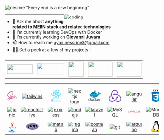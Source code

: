 <a >
    <img src="https://readme-typing-svg.herokuapp.com/?font=Caveat&size=36&color=48CDDC&center=true&vCenter=true&lines=Hi+👋%2C+I%27m+Nesrine+Ayari;💻+I%27m+a+Full+stack+developer;" alt="nesrine" /></a>
    <a >"Every end is a new beginning"</a>

<p/>

<img align="right" alt="coding" width="310" src="https://www.shecodes.io/assets/stickers/Coding%20Cat-33a4c846a433857177d26ef9f045782650a52602b8e1bfc1a58058625cf90029.gif">


<hr widht="100%">


 - 💬 Ask me about **anything related to MERN stack and related technologies**
 -  🌱 I'm currently learning DevOps with Docker
 - 🔭 I’m currently working on <strong style="color:red;">[Giovanni Juvara](https://luxury-and-cosy.com/)</strong>
 - 📫 How to reach me ayari.nessrine3@gmail.com
 - 👨‍💻 Get a peek at a few of my projects :
<table style="width:100%" align="left">
  <tr>
    <td colspan="10" align="left"> <a href="https://global-reno.com/" onclick="window.open(this.href, '_blank'); return false;">
        <img src="https://global-reno.com/assets/reno-global-logo.png" width="83" height="32"/>
          </a></td>  <td colspan="10" align="left"> <a href="http://www.graphiccentertn.com/" onclick="window.open(this.href, '_blank'); return false;">
           <img src="https://gregarious-croissant-0955d8.netlify.app/assets/img/322375471_700083181719041_8413488649932158795_n.png" width="90"  height="40"/>
          </a></td>
    <td colspan="10" align="left"><a href="https://luxury-and-cosy.fr/" onclick="window.open(this.href, '_blank'); return false;">
        <img src="https://luxury-and-cosy.fr/assets/Logo.png" width="50" height="50"/>
    </a></td>
     
<td colspan="10" align="left"> <a href="https://luxury-and-cosy.com/" onclick="window.open(this.href, '_blank'); return false;">
           <img src="https://luxury-and-cosy.com/assets/images/logofooter.png" width="80" height="50"/>
          </a></td>


<td colspan="10" align="left"><a href="https://agexis.com/" onclick="window.open(this.href, '_blank'); return false;">
        <img src="https://agexis.com/assets/icons/logo-agex.webp" width="80" height="50"/>
    </a>   </td>
   
  </tr></table>




<hr width="100%">



<table style="width:100%" align="center">

  <tr>
   
  <td align="center" >
   <a href="https://sass-lang.com" target="_blank" rel="noreferrer" title="sass">
        <img src="https://raw.githubusercontent.com/devicons/devicon/master/icons/sass/sass-original.svg" alt="sass" width="40" height="40"/>
      </a>
    </td>
    <td align="center">
      <a href="https://tailwindcss.com/" target="_blank" rel="noreferrer" title="Tailwind">
        <img src="https://www.vectorlogo.zone/logos/tailwindcss/tailwindcss-icon.svg" alt="tailwind" width="40" height="40"/>
      </a>
    </td>
    <td align="center" >
    
<img src="https://raw.githubusercontent.com/devicons/devicon/master/icons/react/react-original-wordmark.svg "  title="React" alt="react" width="40" height="40"/>
      
 </td>
  
 <td align="center">
      <img src="https://cdn.jsdelivr.net/gh/devicons/devicon/icons/nextjs/nextjs-original.svg" height="40" alt="nextjs logo"  title="Nextjs"/>
    </td>
     <td align="center" >  <a href="https://www.docker.com/" target="_blank"  title="Docker" rel="noreferrer"> <img src="https://raw.githubusercontent.com/devicons/devicon/master/icons/docker/docker-original-wordmark.svg" alt="docker" width="40" height="40"/> </a>
     </td>
    <td align="center" >
      <a href="https://redux.js.org" target="_blank" rel="noreferrer">
        <img src="https://raw.githubusercontent.com/devicons/devicon/master/icons/redux/redux-original.svg" alt="redux" title="React Redux" width="40" height="40"/>
      </a>
    </td>
    <td align="center" >
      <a href="https://angular.io" target="_blank" rel="noreferrer">
        <img src="https://angular.io/assets/images/logos/angular/angular.svg" alt="angular" width="40" height="40" title="Angular"/>
      </a>
    </td>
  <td align="center" >
      <a href="https://www.w3schools.com/css/" target="_blank" rel="noreferrer">
        <img src="https://raw.githubusercontent.com/devicons/devicon/master/icons/css3/css3-original-wordmark.svg" alt="css3" title="css" width="40" height="40"/>
      </a>
    </td>

   <td align="center" >
      <a href="https://getbootstrap.com" target="_blank" rel="noreferrer">
        <img src="https://raw.githubusercontent.com/devicons/devicon/master/icons/bootstrap/bootstrap-plain-wordmark.svg" alt="bootstrap" title="Bootstrap" width="40" height="40"/>
      </a>
    </td>
         <td align="center" >
      <a href="https://www.w3.org/html/" target="_blank" rel="noreferrer">
        <img src="https://raw.githubusercontent.com/devicons/devicon/master/icons/html5/html5-original-wordmark.svg" alt="html5" title="html" width="40" height="40"/>
      </a>
    </td>
    <td align="center">
      <a href="https://developer.mozilla.org/en-US/docs/Web/JavaScript" target="_blank" rel="noreferrer">
        <img src="https://raw.githubusercontent.com/devicons/devicon/master/icons/javascript/javascript-original.svg" alt="javascript" title="Javascript" width="40" height="40"/>
      </a>
    </td>
    <td align="center" >
      <a href="https://www.typescriptlang.org/" target="_blank" rel="noreferrer">
        <img src="https://raw.githubusercontent.com/devicons/devicon/master/icons/typescript/typescript-original.svg" alt="typescript" title="Typescript" width="40" height="40"/>
      </a>
    </td>
  </tr>

  <tr>
 <td align="center" >
      <a href="https://ionicframework.com" target="_blank" rel="noreferrer">
        <img src="https://upload.wikimedia.org/wikipedia/commons/d/d1/Ionic_Logo.svg" alt="ionic" title="Ionic" width="80" height="40"/>
      </a>
    </td>
    <td align="center">
      <a href="https://reactnative.dev/" target="_blank" rel="noreferrer">
        <img src="https://reactnative.dev/img/header_logo.svg" alt="reactnative" title="React native" width="35" height="40"/>
      </a>
    </td>
    <td align="center" >
      <a href="https://reactnative.dev/" target="_blank" rel="noreferrer">
        <img src="https://camo.githubusercontent.com/29627c5817449d646aa67481b9168eed5730e8ba7f9f63fb2b73c8b1cd760647/68747470733a2f2f63646e2e6a7364656c6976722e6e65742f67682f64657669636f6e732f64657669636f6e2f69636f6e732f657870726573732f657870726573732d6f726967696e616c2e737667" title="express js" alt="express" height="45"/>
      </a>
    </td>
    <td align="center" >
      <a href="https://reactnative.dev/" target="_blank" rel="noreferrer">
        <img src="https://avatars.githubusercontent.com/nodejs" alt="nodejs" title="Nodejs" height="45"/>
      </a>
    </td>
    <td align="center" "  >
      <a href="https://reactnative.dev/" target="_blank" rel="noreferrer">
        <img src="https://laravel.com/img/logomark.min.svg" alt="laravel" height="45" title="Laravel"/>
      </a>
    </td>

 <td align="center">
      <img src="https://www.mysql.com/common/logos/mysql-logo.svg?v2" alt="MySQL" height="40" title="MySQL"/>
    </td>
       <td align="center" >
    <img src="https://raw.githubusercontent.com/devicons/devicon/master/icons/oracle/oracle-original.svg" alt="oracle" width="40" title="Oracle" />
    </td>
       <td align="center">
      <img src="https://cdn.worldvectorlogo.com/logos/mongodb-icon-2.svg" alt="MongoDB"  width="40" title="MongoDB" />
    </td>
 <td align="center">
      <a href="https://www.python.org" target="_blank" rel="noreferrer">
        <img src="https://raw.githubusercontent.com/devicons/devicon/master/icons/python/python-original.svg" alt="python" width="40" height="40"/>
      </a>
    </td>
    <td align="center">
      <a href="https://www.w3schools.com/cs/" target="_blank" rel="noreferrer">
        <img src="https://raw.githubusercontent.com/devicons/devicon/master/icons/csharp/csharp-original.svg" alt="csharp" width="40" height="40"/>
      </a>
    </td>
 
 <td align="center" >
      <a href="https://www.cprogramming.com/" target="_blank" rel="noreferrer">
        <img src="https://raw.githubusercontent.com/devicons/devicon/master/icons/c/c-original.svg" alt="c" width="40" height="40"/>
      </a>
    </td>
    <td align="center">
      <a href="https://www.w3schools.com/cpp/" target="_blank" rel="noreferrer">
        <img src="https://raw.githubusercontent.com/devicons/devicon/master/icons/cplusplus/cplusplus-original.svg" alt="cplusplus" width="40" height="40"/>
      </a>
    </td>

</tr>

  <tr>
  

 <td align="center" >
      <a href="https://www.java.com" target="_blank" rel="noreferrer">
        <img src="https://raw.githubusercontent.com/devicons/devicon/master/icons/java/java-original.svg" alt="java" width="40" height="40"/>
      </a>
    </td>
    <td align="center">
      <a href="https://www.php.net" target="_blank" rel="noreferrer">
        <img src="https://raw.githubusercontent.com/devicons/devicon/master/icons/php/php-original.svg" alt="php" width="40" height="40"/>
      </a>
    </td>
    <td align="center">
      <a href="https://www.mathworks.com/" target="_blank" rel="noreferrer">
        <img src="https://upload.wikimedia.org/wikipedia/commons/2/21/Matlab_Logo.png" alt="matlab" width="40" height="40"/>
      </a>
    </td>
    <td align="center" >
      <a href="https://www.figma.com/" target="_blank" rel="noreferrer">
        <img src="https://www.vectorlogo.zone/logos/figma/figma-icon.svg" alt="figma" width="40" height="40"/>
      </a>
    </td>
    <td align="center" >
      <a href="https://postman.com" target="_blank" rel="noreferrer">
        <img src="https://www.vectorlogo.zone/logos/getpostman/getpostman-icon.svg" alt="postman" width="40" height="40"/>
      </a>
    </td>
    <td align="center" >
      <a href="https://git-scm.com/" target="_blank" rel="noreferrer">
        <img src="https://www.vectorlogo.zone/logos/git-scm/git-scm-icon.svg" alt="git" width="40" height="40"/>
      </a>
    </td>

 <td align="center">
      <a href="https://www.arduino.cc/" target="_blank" rel="noreferrer">
        <img src="https://cdn.worldvectorlogo.com/logos/arduino-1.svg" alt="arduino" width="40" height="40"/>
      </a>
    </td>
    <td align="center" >
      <a href="https://www.linux.org/" target="_blank" rel="noreferrer">
        <img src="https://raw.githubusercontent.com/devicons/devicon/master/icons/linux/linux-original.svg" alt="linux" width="40" height="40"/>
      </a>
    </td>
 <td align="center"  ><a href="https://azure.microsoft.com/en-in/" target="_blank" rel="noreferrer"> <img src="https://www.vectorlogo.zone/logos/microsoft_azure/microsoft_azure-icon.svg" alt="azure" width="40" height="40"/> </a></td>
<td align="center"  colspan="2"><a href="https://aws.amazon.com" target="_blank" rel="noreferrer"> <img src="https://raw.githubusercontent.com/devicons/devicon/master/icons/amazonwebservices/amazonwebservices-original-wordmark.svg" alt="aws" width="40" 
       height="40"/> </a></td>
        <td align="center"  ><a href="https://www.redhat.com/fr" target="_blank" rel="noreferrer"> <img src="https://static.redhat.com/libs/redhat/brand-assets/2/corp/logo--on-dark.svg" alt="azure" width="60" height="30"/> </a></td>
 </tr>

</table>



